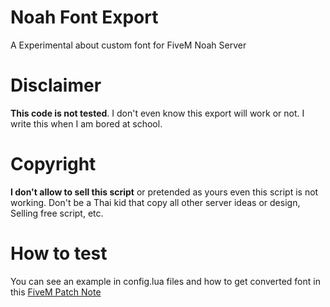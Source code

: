 
# Noah Font Export
A Experimental about custom font for FiveM Noah Server

# Disclaimer
**This code is not tested**. I don't even know this export will work or not. I write this when I am bored at school.

# Copyright
**I don't allow to sell this script** or pretended as yours even this script is not working. Don't be a Thai kid that copy all other server ideas or design, Selling free script, etc.

# How to test
You can see an example in config.lua files and how to get converted font in this [FiveM Patch Note](https://forum.fivem.net/t/fivem-update-may-5th-6th-2017/18200?u=holfz "FiveM Patch Note")
